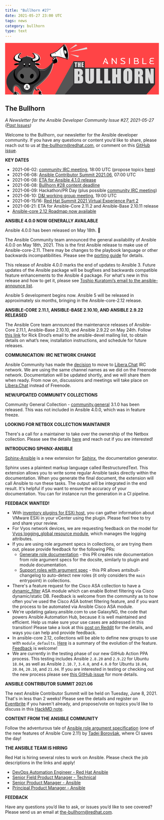 ```yaml
---
title: "Bullhorn #27"
date: 2021-05-27 23:00 UTC
tags: news
category: bullhorn
type: text
---
```


![Ansible Bullhorn banner](/images/bullhorn-banner-mango.png)

## The Bullhorn

*A Newsletter for the Ansible Developer Community*
*Issue #27, 2021-05-27 ([Past Issues](https://us19.campaign-archive.com/home/?u=56d874e027110e35dea0e03c1&id=d6635f5420))*

Welcome to the Bullhorn, our newsletter for the Ansible developer community. If you have any questions or content you’d like to share, please reach out to us at the-bullhorn@redhat.com, or comment on this [GitHub issue](https://github.com/ansible/community/issues/546).

<!-- TEASER_END -->

**KEY DATES**

* 2021-06-02: [community IRC meeting](https://github.com/ansible/community/issues/539), 18:00 UTC (propose topics [here](https://github.com/ansible-community/community-topics/issues))
* 2021-06-08: [Ansible Contributor Summit 2021.06](https://www.eventbrite.com/e/ansible-contributor-summit-202106-registration-152686374055?aff=bullhorn), 07:00 UTC
* 2021-06-08: [ETA for Ansible 4.1.0 release](https://docs.ansible.com/ansible/devel/roadmap/COLLECTIONS_4.html)
* 2021-06-08: [Bullhorn #28 content deadline](https://github.com/ansible/community/issues/546)
* 2021-06-09: Hackathon/PR Day (plus possible [community IRC meeting](https://github.com/ansible/community/issues/539))
* 2021-06-10: [D&I working group meeting](https://github.com/ansible/community/issues/577), 19:00 UTC
* 2021-06-15/16: [Red Hat Summit 2021 Virtual Experience Part 2](https://www.redhat.com/en/summit)
* 2021-06-21: ETA for Ansible-Core 2.11.2 and Ansible-Base 2.10.11 release
* [Ansible-core 2.12 Roadmap now available](https://docs.ansible.com/ansible-core/devel/roadmap/ROADMAP_2_12.html)

**ANSIBLE 4.0.0 NOW GENERALLY AVAILABLE**

Ansible 4.0.0 has been released on May 18th. 🎉

The Ansible Community team announced the general availability of Ansible 4.0.0 on May 18th, 2021. This is the first Ansible release to make use of Ansible-core-2.11. There may be changes to the playbook language or other backwards incompatibilities. Please see the [porting guide](https://docs.ansible.com/ansible/devel/porting_guides/porting_guide_4.html) for details.

This release of Ansible 4.0.0 marks the end of updates to Ansible 3. Future updates of the Ansible package will be bugfixes and backwards compatible feature enhancements to the Ansible 4 package. For what's new in this release and how to get it, please see [Toshio Kuratomi’s email to the ansible-announce list](https://groups.google.com/g/ansible-announce/c/H7LvB-uYMWg). 

Ansible 5 development begins now. Ansible 5 will be released in approximately six months, bringing in the Ansible-core-2.12 release.

**ANSIBLE-CORE 2.11.1, ANSIBLE-BASE 2.10.10, AND ANSIBLE 2.9.22 RELEASED**

The Ansible Core team announced the maintenance releases of Ansible-Core 2.11.1, Ansible-Base 2.10.10, and Ansible 2.9.22 on May 24th. Follow [this link](https://groups.google.com/g/ansible-devel/c/bu64VgA_Qc0) for Rick Elrod’s email to the ansible-devel mailing list, to obtain details on what’s new, installation instructions, and schedule for future releases.

**COMMUNICATION: IRC NETWORK CHANGE**

Ansible Community has made the [decision](https://github.com/ansible-community/community-topics/issues/19) to move to [Libera.Chat](https://libera.chat/) IRC network. We are using the same channel names as we did on the Freenode network. Documentation will be updated shortly, and we will share them when ready. From now on, discussions and meetings will take place on [Libera.Chat](https://libera.chat/) instead of Freenode.

**NEW/UPDATED COMMUNITY COLLECTIONS**

Community General Collection - [community.general](https://galaxy.ansible.com/community/general) 3.1.0 has been released. This was not included in Ansible 4.0.0, which was in feature freeze.

**LOOKING FOR NETBOX COLLECTION MAINTAINER**

There's a call for a maintainer to take over the ownership of the Netbox collection. Please see the details [here](https://github.com/netbox-community/ansible_modules/discussions/526) and reach out if you are interested!

**INTRODUCING SPHINX-ANSIBLE**

[Sphinx-Ansible](https://github.com/ansible-community/sphinx-ansible) is a new extension for [Sphinx](https://www.sphinx-doc.org/en/master/index.html), the documentation generator.

Sphinx uses a plaintext markup language called RestructuredText. This extension allows you to write some regular Ansible tasks directly within the documentation. When you generate the final document, the extension will call Ansible to run these tasks. The output will be integrated in the end result. It's helpful if you want to ensure the accuracy of your documentation. You can for instance run the generation in a CI pipeline.

**FEEDBACK WANTED!**

* With [inventory plugins for ESXi host](https://github.com/ansible-collections/community.vmware/pull/674), you can gather information about VMware ESXi in your vCenter using the plugin. Please feel free to try and share your review.
* For Vyos network devices, we are requesting feedback on the model for [Vyos logging_global resource module](https://github.com/ansible-network/resource_module_models/pull/132), which manages the logging attributes.
* If you are using role argument specs in collections, or are trying them out, please provide feedback for the following PRs:
    - [Generate role documentation](https://github.com/ansible-community/antsibull/pull/272) - this PR creates role documentation from role argument specs for the docsite, similarly to plugin and module documentation.
    - [Support roles with argument spec](https://github.com/ansible-community/antsibull-changelog/pull/55) - this PR allows antsibull-changelog to auto-detect new roles (it only considers the `main` entrypoint) in collections.
* There's a feature request for the Cisco ASA collection to have a [dynamic_filter](https://github.com/ansible-collections/cisco.asa/issues/115) ASA module which can enable Botnet filtering via Cisco dynamic/static DB. Feedback is welcome from the community as to how often you've used the Cisco ASA botnet filtering feature, and if you want the process to be automated via Ansible Cisco ASA module.
* We're updating galaxy.ansible.com to use GalaxyNG, the code that powers Ansible Automation Hub, because it is well maintained and efficient. Help us make sure your use cases are addressed in this transition! Please take a look at this [post on Reddit](https://www.reddit.com/r/ansible/comments/na4end/ansible_community_galaxy_next_steps_help_needed/) for the details, and ways you can help and provide feedback.
* In ansible-core 2.12, collections will be able to define new groups to use with `module_defaults`. [Here](https://gist.github.com/s-hertel/725ecc719b5301e76c571aca58d39bd3) is a summary of the evolution of the feature. [Feedback](https://github.com/ansible/ansible/pull/74039) is welcome!
* We are currently in the testing phase of our new GitHub Action PPA process. This testing includes Ansible `2.8.20` and `2.9.22` for Ubuntu `18.04`, as well as Ansible `2.10.7`, `3.4.0`, and `4.0.0` for Ubuntu `18.04`, `20.04`, `20.10`, and `21.04`. If you are interested in testing or checking out the new process please see [this GitHub issue](https://github.com/ansible-community/ppa/issues/1) for more details.

**ANSIBLE CONTRIBUTOR SUMMIT 2021.06**

The next Ansible Contributor Summit will be held on Tuesday, June 8, 2021. That's in less than 2 weeks! Please see the details and register on [Eventbrite](https://www.eventbrite.com/e/ansible-contributor-summit-202106-registration-152686374055?aff=bullhorn) if you haven't already, and propose/vote on topics you’d like to discuss in this [HackMD note](https://hackmd.io/@ansible-community/contrib-summit-202106).

**CONTENT FROM THE ANSIBLE COMMUNITY**

Follow the adventurous tale of [Ansible role argument specification](https://steampunk.si/blog/ansible-role-argument-specification/) (one of the new features of Ansible Core 2.11) by [Tadej Borovšak](https://github.com/tadeboro), where CI saves the day!

**THE ANSIBLE TEAM IS HIRING**

Red Hat is hiring several roles to work on Ansible. Please check the job descriptions in the links and apply!

* [DevOps Automation Engineer - Red Hat Ansible](https://global-redhat.icims.com/jobs/82487/devops-automation-engineer---red-hat-ansible/job)
* [Senior Field Product Manager - Technical](https://us-redhat.icims.com/jobs/82489/senior-product-manager---technical/job)
* [Senior Product Manager - Ansible](https://us-redhat.icims.com/jobs/82490/senior-product-manager---technical/job)
* [Principal Product Manager - Ansible](https://us-redhat.icims.com/jobs/86158/principal-product-manager---technical/job)

**FEEDBACK**

Have any questions you’d like to ask, or issues you’d like to see covered? Please send us an email at the-bullhorn@redhat.com.
